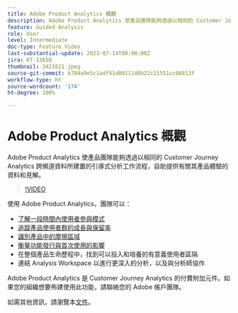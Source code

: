 ```yaml
---
title: Adobe Product Analytics 概觀
description: Adobe Product Analytics 使產品團隊能夠透過以相同的 Customer Journey Analytics 跨頻道資料所建置的引導式分析工作流程，自助提供有關其產品體驗的資料和見解。
feature: Guided Analysis
role: User
level: Intermediate
doc-type: Feature Video
last-substantial-update: 2023-07-14T00:00:00Z
jira: KT-13650
thumbnail: 3421621.jpeg
source-git-commit: b784a9e5c1adf41d0011140b22c15551cc86813f
workflow-type: ht
source-wordcount: '174'
ht-degree: 100%

---
```



# Adobe Product Analytics 概觀

Adobe Product Analytics 使產品團隊能夠透過以相同的 Customer Journey Analytics 跨頻道資料所建置的引導式分析工作流程，自助提供有關其產品體驗的資料和見解。

>[!VIDEO](https://video.tv.adobe.com/v/3421621/?learn=on)

使用 Adobe Product Analytics，團隊可以：

* [了解一段時間內使用者參與模式](../guided-analysis/trends/usage-trends-analysis.md)
* [追蹤產品使用者群的成長與保留率](../guided-analysis/user-growth/active-user-growth-analysis.md)
* [識別產品中的摩擦區域](../guided-analysis/funnel/funnel-friction-analysis.md)
* [衡量功能發行與首次使用的影響&#x200B;](../guided-analysis/impact/release-impact-analysis.md)
* 在整個產品生命歷程中，找到可以投入和培養的有意義使用者區隔
* 連結 Analysis Workspace 以進行更深入的分析，以及與分析師協作

Adobe Product Analytics 是 Customer Journey Analytics 的付費附加元件。如果您的組織想要佈建使用此功能，請聯絡您的 Adobe 帳戶團隊。

如需其他資訊，請瀏覽本[文件](https://experienceleague.adobe.com/docs/analytics-platform/using/guided-analysis/overview.html)。
